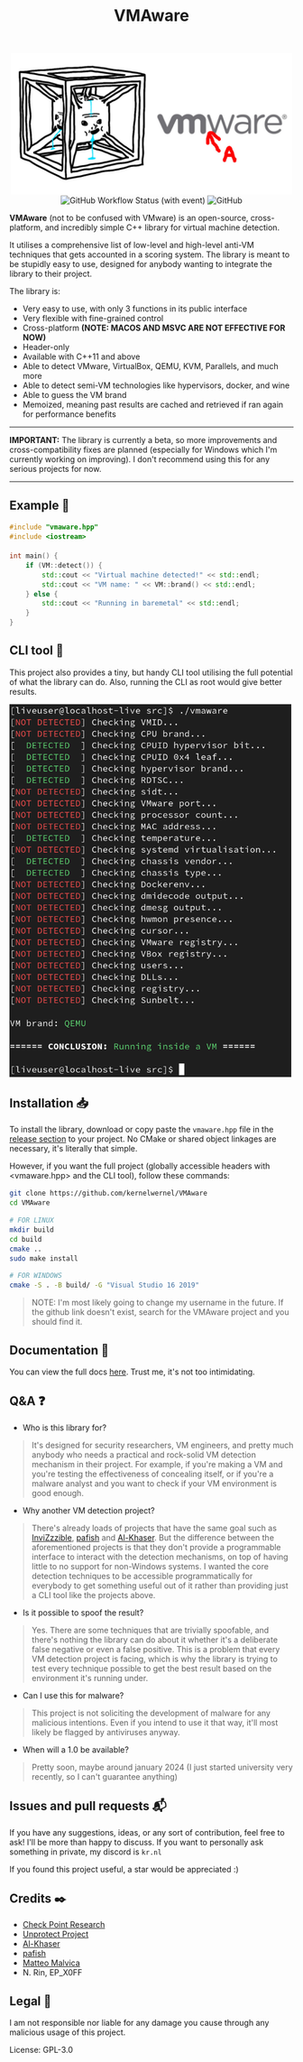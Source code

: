 <h1 align="center">VMAware</h1>
<br>
<p align="center">
<img src="assets/banner.jpg" align="center" width="500" title="VMAware">
<br>
<img alt="GitHub Workflow Status (with event)" align="center" src="https://img.shields.io/github/actions/workflow/status/kernelwernel/VMAware/cmake-multi-platform.yml">
<img alt="GitHub" align="center" src="https://img.shields.io/github/license/kernelwernel/VMAware">
</p>

**VMAware** (not to be confused with VMware) is an open-source, cross-platform, and incredibly simple C++ library for virtual machine detection.

It utilises a comprehensive list of low-level and high-level anti-VM techniques that gets accounted in a scoring system. The library is meant to be stupidly easy to use, designed for anybody wanting to integrate the library to their project.

The library is:
- Very easy to use, with only 3 functions in its public interface
- Very flexible with fine-grained control
- Cross-platform **(NOTE: MACOS AND MSVC ARE NOT EFFECTIVE FOR NOW)**
- Header-only
- Available with C++11 and above
- Able to detect VMware, VirtualBox, QEMU, KVM, Parallels, and much more
- Able to detect semi-VM technologies like hypervisors, docker, and wine
- Able to guess the VM brand
- Memoized, meaning past results are cached and retrieved if ran again for performance benefits 

- - -

**IMPORTANT:** The library is currently a beta, so more improvements and cross-compatibility fixes are planned (especially for Windows which I'm currently working on improving). I don't recommend using this for any serious projects for now.

- - -


## Example 🧪
```cpp
#include "vmaware.hpp"
#include <iostream>

int main() {
    if (VM::detect()) {
        std::cout << "Virtual machine detected!" << std::endl;
        std::cout << "VM name: " << VM::brand() << std::endl;
    } else {
        std::cout << "Running in baremetal" << std::endl;
    }
}
```


## CLI tool 🔧
This project also provides a tiny, but handy CLI tool utilising the full potential of what the library can do. Also, running the CLI as root would give better results.

<img src="assets/image.png" width="500" title="cli">


## Installation 📥
To install the library, download or copy paste the `vmaware.hpp` file in the [release section](https://github.com/kernelwernel/VMAware/releases/) to your project. No CMake or shared object linkages are necessary, it's literally that simple.

However, if you want the full project (globally accessible headers with <vmaware.hpp> and the CLI tool), follow these commands:
```bash
git clone https://github.com/kernelwernel/VMAware 
cd VMAware
```

```bash
# FOR LINUX
mkdir build
cd build
cmake ..
sudo make install
```

```bash
# FOR WINDOWS
cmake -S . -B build/ -G "Visual Studio 16 2019"
```
> NOTE: I'm most likely going to change my username in the future. If the github link doesn't exist, search for the VMAware project and you should find it.


## Documentation 📒
You can view the full docs [here](docs/documentation.md). Trust me, it's not too intimidating.


## Q&A ❓
- Who is this library for?
> It's designed for security researchers, VM engineers, and pretty much anybody who needs a practical and rock-solid VM detection mechanism in their project. For example, if you're making a VM and you're testing the effectiveness of concealing itself, or if you're a malware analyst and you want to check if your VM environment is good enough.

- Why another VM detection project?
> There's already loads of projects that have the same goal such as [InviZzzible](https://github.com/CheckPointSW/InviZzzible), [pafish](https://github.com/a0rtega/pafish) and [Al-Khaser](https://github.com/LordNoteworthy/al-khaser). But the difference between the aforementioned projects is that they don't provide a programmable interface to interact with the detection mechanisms, on top of having little to no support for non-Windows systems. I wanted the core detection techniques to be accessible programmatically for everybody to get something useful out of it rather than providing just a CLI tool like the projects above.

- Is it possible to spoof the result?
> Yes. There are some techniques that are trivially spoofable, and there's nothing the library can do about it whether it's a deliberate false negative or even a false positive. This is a problem that every VM detection project is facing, which is why the library is trying to test every technique possible to get the best result based on the environment it's running under. 

- Can I use this for malware?
> This project is not soliciting the development of malware for any malicious intentions. Even if you intend to use it that way, it'll most likely be flagged by antiviruses anyway.

- When will a 1.0 be available?
> Pretty soon, maybe around january 2024 (I just started university very recently, so I can't guarantee anything)


## Issues and pull requests 📬
If you have any suggestions, ideas, or any sort of contribution, feel free to ask! I'll be more than happy to discuss. If you want to personally ask something in private, my discord is `kr.nl`

If you found this project useful, a star would be appreciated :)


## Credits ✒️
- [Check Point Research](https://research.checkpoint.com/)
- [Unprotect Project](https://unprotect.it/)
- [Al-Khaser](https://github.com/LordNoteworthy/al-khaser)
- [pafish](https://github.com/a0rtega/pafish)
- [Matteo Malvica](https://www.matteomalvica.com)
- N. Rin, EP_X0FF


## Legal 📜
I am not responsible nor liable for any damage you cause through any malicious usage of this project. 

License: GPL-3.0
